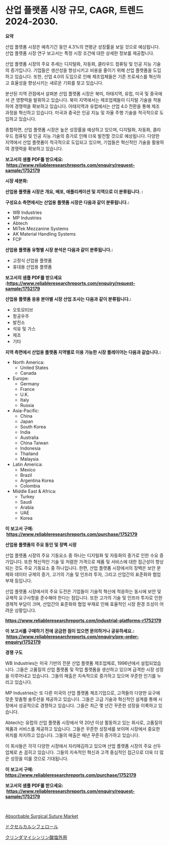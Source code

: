<p><h1>산업 플랫폼 시장 규모, CAGR, 트렌드 2024-2030.</h1></p><p><strong>요약</strong></p>
<p><p>산업 플랫폼 시장은 예측기간 동안 4.3%의 연평균 성장률을 보일 것으로 예상됩니다. 산업 플랫폼 시장 연구 보고서는 특정 시장 조건에 대한 상세한 정보를 제공합니다.</p><p>산업 플랫폼 시장의 주요 추세는 디지털화, 자동화, 클라우드 컴퓨팅 및 인공 지능 기술의 증가입니다. 기업들은 생산성을 향상시키고 비용을 줄이기 위해 산업 플랫폼을 도입하고 있습니다. 또한, 산업 4.0의 도입으로 인해 제조업체들은 기존 프로세스를 혁신하고 효율성을 향상시키는 새로운 기회를 찾고 있습니다.</p><p>분산된 지역 관점에서 살펴본 산업 플랫폼 시장은 북미, 아태지역, 유럽, 미국 및 중국에서 큰 영향력을 발휘하고 있습니다. 북미 지역에서는 제조업체들이 디지털 기술을 적용하여 경쟁력을 확보하고 있습니다. 아태지역과 유럽에서는 산업 4.0 전환을 통해 제조 과정을 혁신하고 있습니다. 미국과 중국은 인공 지능 및 자율 주행 기술을 적극적으로 도입하고 있습니다.</p><p>종합하면, 산업 플랫폼 시장은 높은 성장률을 예상하고 있으며, 디지털화, 자동화, 클라우드 컴퓨팅 및 인공 지능 기술의 증가로 인해 더욱 발전할 것으로 예상됩니다. 다양한 지역에서 산업 플랫폼이 적극적으로 도입되고 있으며, 기업들은 혁신적인 기술을 활용하여 경쟁력을 확보하고 있습니다.</p></p>
<p><strong>보고서의 샘플 PDF를 받으세요: &nbsp;<a href="https://www.reliableresearchreports.com/enquiry/request-sample/1752179">https://www.reliableresearchreports.com/enquiry/request-sample/1752179</a></strong></p>
<p><strong>시장 세분화:</strong></p>
<p><strong> 산업용 플랫폼 시장은 개요, 배포, 애플리케이션 및 지역으로 더 분류됩니다. :</strong></p>
<p><strong>구성요소 측면에서는 산업용 플랫폼 시장은 다음과 같이 분류됩니다.:</strong></p>
<p><ul><li>WB Industries</li><li>MP Industries</li><li>Abtech</li><li>MiTek Mezzanine Systems</li><li>AK Material Handling Systems</li><li>FCP</li></ul></p>
<p><strong> 산업용 플랫폼 유형별 시장 분석은 다음과 같이 분류됩니다.:</strong></p>
<p><ul><li>고정식 산업용 플랫폼</li><li>휴대용 산업용 플랫폼</li></ul></p>
<p><strong>보고서의 샘플 PDF를 받으세요 :<a href="https://www.reliableresearchreports.com/enquiry/request-sample/1752179">https://www.reliableresearchreports.com/enquiry/request-sample/1752179</a></strong></p>
<p><strong> 산업용 플랫폼 응용 분야별 시장 산업 조사는 다음과 같이 분류됩니다.:</strong></p>
<p><ul><li>오토모티브</li><li>항공우주</li><li>발전소</li><li>석유 및 가스</li><li>제조</li><li>기타</li></ul></p>
<p><strong>지역 측면에서 산업용 플랫폼 지역별로 이용 가능한 시장 플레이어는 다음과 같습니다.:</strong></p>
<p><ul>
    <li>
        North America:
        <ul>
            <li>United States</li>
            <li>Canada</li>
        </ul>
    </li>
    <li>
        Europe:
        <ul>
            <li>Germany</li>
            <li>France</li>
            <li>U.K.</li>
            <li>Italy</li>
            <li>Russia</li>
        </ul>
    </li>
    <li>
        Asia-Pacific:
        <ul>
            <li>China</li>
            <li>Japan</li>
            <li>South Korea</li>
            <li>India</li>
            <li>Australia</li>
            <li>China Taiwan</li>
            <li>Indonesia</li>
            <li>Thailand</li>
            <li>Malaysia</li>
        </ul>
    </li>
    <li>
        Latin America:
        <ul>
            <li>Mexico</li>
            <li>Brazil</li>
            <li>Argentina Korea</li>
            <li>Colombia</li>
        </ul>
    </li>
    <li>
        Middle East & Africa:
        <ul>
            <li>Turkey</li>
            <li>Saudi</li>
            <li>Arabia</li>
            <li>UAE</li>
            <li>Korea</li>
        </ul>
    </li>
    </ul></p>
<p><strong>이 보고서 구매: &nbsp;<a href="https://www.reliableresearchreports.com/purchase/1752179">https://www.reliableresearchreports.com/purchase/1752179</a></strong></p>
<p><strong>산업용 플랫폼의 주요 동인 및 장벽 시장</strong></p>
<p><p>산업 플랫폼 시장의 주요 기동요소 중 하나는 디지털화 및 자동화의 증가로 인한 수요 증가입니다. 또한 혁신적인 기술 및 저렴한 가격으로 제품 및 서비스에 대한 접근성이 향상되는 것도 주요 기동요소 중 하나입니다. 한편, 산업 플랫폼 시장에서의 장벽은 보안 문제와 데이터 규제의 증가, 고가의 기술 및 인프라 투자, 그리고 산업간의 표준화와 협업 부재 등입니다.</p><p>산업 플랫폼 시장에서의 주요 도전은 기업들이 기술적 혁신에 적응하는 동시에 보안 및 규제적 요구사항을 준수해야 한다는 점입니다. 또한 고가의 기술 및 인프라 투자로 인한 경제적 부담이 크며, 산업간의 표준화와 협업 부재로 인해 효율적인 시장 환경 조성이 어려운 상황입니다.</p></p>
<p><strong><a href="https://www.reliableresearchreports.com/industrial-platforms-r1752179">https://www.reliableresearchreports.com/industrial-platforms-r1752179</a></strong></p>
<p><strong>이 보고서를 구매하기 전에 궁금한 점이 있으면 문의하거나 공유하세요.: &nbsp;<a href="https://www.reliableresearchreports.com/enquiry/pre-order-enquiry/1752179">https://www.reliableresearchreports.com/enquiry/pre-order-enquiry/1752179</a></strong></p>
<p><strong>경쟁 구도</strong></p>
<p><p>WB Industries는 미국 기반의 전문 산업 플랫폼 제조업체로, 1996년에서 설립되었습니다. 그들은 고품질의 산업 플랫폼 및 작업 플랫폼을 생산하고 있으며 급격한 시장 성장을 이루어내고 있습니다. 그들의 매출은 지속적으로 증가하고 있으며 꾸준한 인기를 누리고 있습니다.</p><p>MP Industries는 또 다른 미국의 산업 플랫폼 제조기업으로, 고객들의 다양한 요구에 맞춘 맞춤형 솔루션을 제공하고 있습니다. 그들은 고급 기술과 혁신적인 설계를 통해 시장에서 성공적으로 경쟁하고 있습니다. 그들은 최근 몇 년간 꾸준한 성장을 이룩하고 있습니다.</p><p>Abtech는 유럽의 산업 플랫폼 시장에서 약 20년 이상 활동하고 있는 회사로, 고품질의 제품과 서비스를 제공하고 있습니다. 그들은 꾸준한 성장세를 보이며 시장에서 중요한 위치를 차지하고 있습니다. 그들의 매출은 매년 꾸준히 증가하고 있습니다.</p><p>이 회사들은 각각 다양한 시장에서 자리매김하고 있으며 산업 플랫폼 시장의 주요 선두 업체로 손 꼽히고 있습니다. 그들의 지속적인 혁신과 고객 중심적인 접근으로 더욱 더 많은 성장을 이룰 것으로 기대됩니다.</p></p>
<p><strong>이 보고서 구매: &nbsp; <a href="https://www.reliableresearchreports.com/purchase/1752179">https://www.reliableresearchreports.com/purchase/1752179</a></strong></p>
<p><strong>보고서의 샘플 PDF를 받으세요: &nbsp;<a href="https://www.reliableresearchreports.com/enquiry/request-sample/1752179">https://www.reliableresearchreports.com/enquiry/request-sample/1752179</a></strong><strong></strong></p>
<p>&nbsp;</p>
<p><p><a href="https://github.com/mancsybtousav/Market-Research-Report-List-2/blob/main/absorbable-surgical-suture-market.md">Absorbable Surgical Suture Market</a></p><p><a href="https://github.com/KaydenJohns1964/Market-Research-Report-List-1/blob/main/576743223003.md">ドクセルカルシフェロール</a></p><p><a href="https://github.com/marbadji/Market-Research-Report-List-1/blob/main/156253523002.md">クリンダマイシンリン酸塩外用</a></p></p>